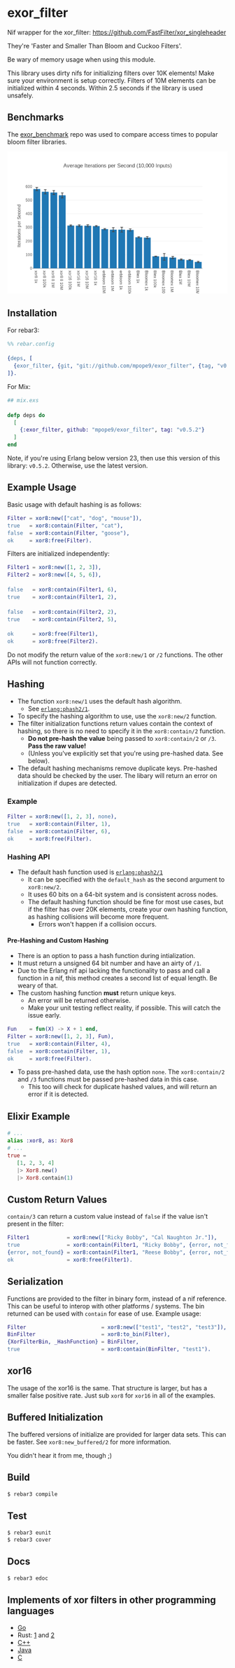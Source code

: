 exor_filter
=====

Nif wrapper for the xor_filter: https://github.com/FastFilter/xor_singleheader

They're 'Faster and Smaller Than Bloom and Cuckoo Filters'.

Be wary of memory usage when using this module.

This library uses dirty nifs for initializing filters over 10K elements!  Make sure your environment is setup correctly.  Filters of 10M elements can be initialized within 4 seconds.  Within 2.5 seconds if the library is used unsafely.

## Benchmarks
The [exor_benchmark](https://github.com/mpope9/exor_bechmark) repo was used to compare access times to popular bloom filter libraries.

![Benchmark Graph](/images/results.png)

## Installation

For rebar3:
```erlang
%% rebar.config

{deps, [
  {exor_filter, {git, "git://github.com/mpope9/exor_filter", {tag, "v0.5.2"}}}
]}.
```

For Mix:
```elixir
## mix.exs

defp deps do
  [
    {:exor_filter, github: "mpope9/exor_filter", tag: "v0.5.2"}
  ]
end
```

Note, if you're using Erlang below version 23, then use this version of this library: `v0.5.2`.  Otherwise, use the latest version.

## Example Usage
Basic usage with default hashing is as follows:
```erlang
Filter = xor8:new(["cat", "dog", "mouse"]),
true   = xor8:contain(Filter, "cat"),
false  = xor8:contain(Filter, "goose"),
ok     = xor8:free(Filter).
```

Filters are initialized independently:
```erlang
Filter1 = xor8:new([1, 2, 3]),
Filter2 = xor8:new([4, 5, 6]),

false   = xor8:contain(Filter1, 6),
true    = xor8:contain(Filter1, 2),

false   = xor8:contain(Filter2, 2),
true    = xor8:contain(Filter2, 5),

ok      = xor8:free(Filter1),
ok      = xor8:free(Filter2).
```

Do not modify the return value of the `xor8:new/1` or `/2` functions.  The other APIs will not function correctly.

## Hashing
* The function `xor8:new/1` uses the default hash algorithm.
    * See [`erlang:phash2/1`](http://erlang.org/doc/man/erlang.html#phash2-1).
* To specify the hashing algorithm to use, use the `xor8:new/2` function.
* The filter initialization functions return values contain the context of hashing, so there is no need to specify it in the `xor8:contain/2` function.
    * **Do not pre-hash the value** being passed to `xor8:contain/2` or `/3`.  **Pass the raw value!**
    *  (Unless you've explicitly set that you're using pre-hashed data.  See below).
* The default hashing mechanisms remove duplicate keys.  Pre-hashed data should be checked by the user.  The libary will return an error on initialization if dupes are detected.
### Example
```erlang
Filter = xor8:new([1, 2, 3], none),
true   = xor8:contain(Filter, 1),
false  = xor8:contain(Filter, 6),
ok     = xor8:free(Filter).
```

### Hashing API
* The default hash function used is [`erlang:phash2/1`](http://erlang.org/doc/man/erlang.html#phash2-1)
    * It can be specified with the `default_hash` as the second argument to `xor8:new/2`.
    * It uses 60 bits on a 64-bit system and is consistent across nodes.
    * The default hashing function should be fine for most use cases, but if the filter has over 20K elements, create your own hashing function, as hashing collisions will become more frequent.
        * Errors won't happen if a collision occurs.

#### Pre-Hashing and Custom Hashing
*  There is an option to pass a hash function during intialization.
*  It must return a unsigned 64 bit number and have an airty of `/1`.
*  Due to the Erlang nif api lacking the functionality to pass and call a function in a nif, this method creates a second list of equal length.  Be weary of that.
*  The custom hashing function **must** return unique keys.
    * An error will be returned otherwise.
    * Make your unit testing reflect reality, if possible.  This will catch the issue early.
```erlang
Fun    = fun(X) -> X + 1 end,
Filter = xor8:new([1, 2, 3], Fun),
true   = xor8:contain(Filter, 4),
false  = xor8:contain(Filter, 1),
ok     = xor8:free(Filter).
```

* To pass pre-hashed data, use the hash option `none`.  The `xor8:contain/2` and `/3` functions must be passed pre-hashed data in this case.
    * This too will check for duplicate hashed values, and will return an error if it is detected.

## Elixir Example
```elixir
# ...
alias :xor8, as: Xor8
# ...
true =
   [1, 2, 3, 4]
   |> Xor8.new()
   |> Xor8.contain(1)

```

## Custom Return Values
`contain/3` can return a custom value instead of `false` if the value isn't present in the filter:
```erlang
Filter1            = xor8:new(["Ricky Bobby", "Cal Naughton Jr."]),
true               = xor8:contain(Filter1, "Ricky Bobby", {error, not_found}),
{error, not_found} = xor8:contain(Filter1, "Reese Bobby", {error, not_found}),
ok                 = xor8:free(Filter1).
```

## Serialization
Functions are provided to the filter in binary form, instead of a nif reference.  This can be useful to interop with other platforms / systems.  The bin returned can be used with `contain` for ease of use.  Example usage:
```erlang
Filter                        = xor8:new(["test1", "test2", "test3"]),
BinFilter                     = xor8:to_bin(Filter),
{XorFilterBin, _HashFunction} = BinFilter,
true                          = xor8:contain(BinFilter, "test1").
```

## xor16
The usage of the xor16 is the same.  That structure is larger, but has a smaller false positive rate.  Just sub `xor8` for `xor16` in all of the examples.

## Buffered Initialization
The buffered versions of initialize are provided for larger data sets.  This can be faster.  See `xor8:new_buffered/2` for more information.

You didn't hear it from me, though ;)

Build
-----

    $ rebar3 compile

Test
-----

    $ rebar3 eunit
    $ rebar3 cover

Docs
-----

    $ rebar3 edoc

## Implements of xor filters in other programming languages
* [Go](https://github.com/FastFilter/xor_filter)
* Rust: [1](https://github.com/bnclabs/xorfilter) and [2](https://github.com/codri/xorfilter-rs)
* [C++](https://github.com/FastFilter/fastfilter_cpp)
* [Java](https://github.com/FastFilter/fastfilter_java)
* [C](https://github.com/FastFilter/xor_singleheader)
